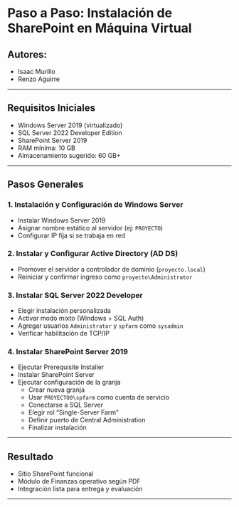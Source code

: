 # Paso a Paso: Instalación de SharePoint en Máquina Virtual

## Autores:
- Isaac Murillo
- Renzo Aguirre 

---

## Requisitos Iniciales

- Windows Server 2019 (virtualizado)
- SQL Server 2022 Developer Edition
- SharePoint Server 2019
- RAM mínima: 10 GB
- Almacenamiento sugerido: 60 GB+

---

## Pasos Generales

### 1. Instalación y Configuración de Windows Server
- Instalar Windows Server 2019
- Asignar nombre estático al servidor (ej: `PROYECTO`)
- Configurar IP fija si se trabaja en red

### 2. Instalar y Configurar Active Directory (AD DS)
- Promover el servidor a controlador de dominio (`proyecto.local`)
- Reiniciar y confirmar ingreso como `proyecto\Administrator`

### 3. Instalar SQL Server 2022 Developer
- Elegir instalación personalizada
- Activar modo mixto (Windows + SQL Auth)
- Agregar usuarios `Administrator` y `spfarm` como `sysadmin`
- Verificar habilitación de TCP/IP

### 4. Instalar SharePoint Server 2019
- Ejecutar Prerequisite Installer
- Instalar SharePoint Server
- Ejecutar configuración de la granja
  - Crear nueva granja
  - Usar `PROYECTO0\spfarm` como cuenta de servicio
  - Conectarse a SQL Server
  - Elegir rol “Single-Server Farm”
  - Definir puerto de Central Administration
  - Finalizar instalación

---

## Resultado

- Sitio SharePoint funcional
- Módulo de Finanzas operativo según PDF
- Integración lista para entrega y evaluación

---

